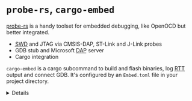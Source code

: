 # `probe-rs`, `cargo-embed`

[probe-rs](https://probe.rs/) is a handy toolset for embedded debugging, like
OpenOCD but better integrated.

- <abbr title="Serial Wire Debug">SWD</abbr> and JTAG via CMSIS-DAP, ST-Link and
  J-Link probes
- GDB stub and Microsoft <abbr title="Debug Adapter Protocol">DAP</abbr> server
- Cargo integration

`cargo-embed` is a cargo subcommand to build and flash binaries, log
<abbr title="Real Time Transfers">RTT</abbr> output and connect GDB. It's
configured by an `Embed.toml` file in your project directory.

<details>

- [CMSIS-DAP](https://arm-software.github.io/CMSIS_5/DAP/html/index.html) is an
  Arm standard protocol over USB for an in-circuit debugger to access the
  CoreSight Debug Access Port of various Arm Cortex processors. It's what the
  on-board debugger on the BBC micro:bit uses.
- ST-Link is a range of in-circuit debuggers from ST Microelectronics, J-Link is
  a range from SEGGER.
- The Debug Access Port is usually either a 5-pin JTAG interface or 2-pin Serial
  Wire Debug.
- probe-rs is a library which you can integrate into your own tools if you want
  to.
- The
  [Microsoft Debug Adapter Protocol](https://microsoft.github.io/debug-adapter-protocol/)
  lets VSCode and other IDEs debug code running on any supported
  microcontroller.
- cargo-embed is a binary built using the probe-rs library.
- RTT (Real Time Transfers) is a mechanism to transfer data between the debug
  host and the target through a number of ringbuffers.

</details>
